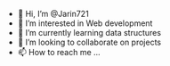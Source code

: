 - 👋 Hi, I’m @Jarin721
- 👀 I’m interested in Web development 
- 🌱 I’m currently learning data structures 
- 💞️ I’m looking to collaborate on projects 
- 📫 How to reach me ...

<!---
Jarin721/Jarin721 is a ✨ special ✨ repository because its `README.md` (this file) appears on your GitHub profile.
You can click the Preview link to take a look at your changes.
--->
